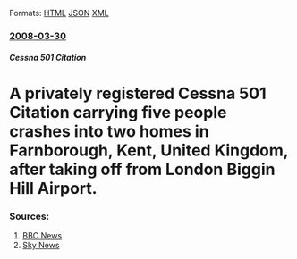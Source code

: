 
Formats: [HTML](/news/2008/03/30/a-privately-registered-cessna-501-citation-carrying-five-people-crashes-into-two-homes-in-farnborough-kent-united-kingdom-after-taking-o.html)  [JSON](/news/2008/03/30/a-privately-registered-cessna-501-citation-carrying-five-people-crashes-into-two-homes-in-farnborough-kent-united-kingdom-after-taking-o.json)  [XML](/news/2008/03/30/a-privately-registered-cessna-501-citation-carrying-five-people-crashes-into-two-homes-in-farnborough-kent-united-kingdom-after-taking-o.xml)  

### [2008-03-30](/news/2008/03/30/index.md)

##### Cessna 501 Citation
#  A privately registered Cessna 501 Citation carrying five people crashes into two homes in Farnborough, Kent, United Kingdom, after taking off from London Biggin Hill Airport. 




### Sources:

1. [BBC News](http://news.bbc.co.uk/1/hi/uk/7321589.stm)
2. [Sky News](http://news.sky.com/skynews/article/0,,30100-1311171,00.html)
